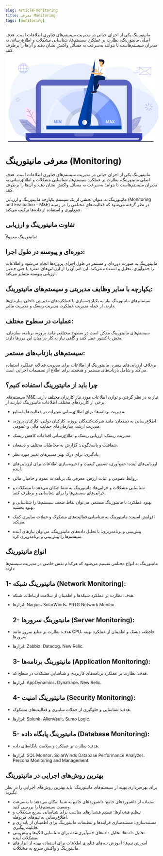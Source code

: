 ```yaml
---
slug: Article-monitoring
title: معرفی Monitoring
tags: [monitoring]
---
```

مانیتورینگ یکی از اجزای حیاتی در مدیریت سیستم‌های فناوری اطلاعات است. هدف اصلی مانیتورینگ، نظارت بر عملکرد سیستم‌ها، شناسایی مشکلات و اطلاع‌رسانی به مدیران سیستم‌هاست تا بتوانند به‌سرعت به مسائل واکنش نشان دهند و آن‌ها را برطرف کنند. 

![New Release Banner](./monitoring.webp)
<!--truncate-->
# معرفی مانیتورینگ (Monitoring)
مانیتورینگ یکی از اجزای حیاتی در مدیریت سیستم‌های فناوری اطلاعات است. هدف اصلی مانیتورینگ، نظارت بر عملکرد سیستم‌ها، شناسایی مشکلات و اطلاع‌رسانی به مدیران سیستم‌هاست تا بتوانند به‌سرعت به مسائل واکنش نشان دهند و آن‌ها را برطرف کنند. 

مانیتورینگ به عنوان بخشی از یک سیستم یکپارچه مانیتورینگ و ارزیابی (Monitoring and Evaluation - M&E) در نظر گرفته می‌شود که فعالیت‌های مختلفی را در زمینه جمع‌آوری و استفاده از داده‌ها ترکیب می‌کند.
## تفاوت مانیتورینگ و ارزیابی
مانیتورینگ معمولاً:
## دوره‌ای و پیوسته در طول اجرا:
 مانیتورینگ به صورت دوره‌ای و مستمر در طول اجرای پروژه‌ها انجام می‌شود و اطلاعات را جمع‌آوری، تحلیل و استفاده می‌کند. این امر آن را از ارزیابی‌های منفرد یا حتی چندین ارزیابی پیوسته متمایز می‌کند.
## یکپارچه با سایر وظایف مدیریتی و سیستم‌های مانیتورینگ: 
سیستم‌های مانیتورینگ نیاز به یکپارچه‌سازی با عملکردهای مدیریتی داخلی سازمان‌ها دارند، از جمله مدیریت عملکرد، مدیریت ریسک و مدیریت مالی.
## عملیات در سطوح مختلف:
 سیستم‌های مانیتورینگ ممکن است در سطوح مختلفی مانند پروژه، برنامه، سازمان، بخش یا کشور عمل کنند و گاهی نیاز به کار در میان این مرزها دارند.
 ##  سیستم‌های بازتاب‌های مستمر:
 برخلاف ارزیابی‌های منفرد، مانیتورینگ از اطلاعات برای مدیریت فعالانه عملکرد استفاده می‌کند و شامل بازتاب‌های مستمر و هدفمند برای اطلاع از تصمیمات اجرایی است.

## چرا باید از مانیتورینگ استفاده کنیم؟

سیستم‌های M&E نیاز به در نظر گرفتن و توازن اطلاعات مورد نیاز کاربران مختلف دارند. برخی از کاربردهای مختلف اطلاعات مانیتورینگ عبارتند از:
  -  مدیریت برنامه‌ها:
   برای اطلاع‌رسانی تغییرات در فعالیت‌ها یا منابع.
 -  اطلاع‌رسانی به ذینفعان:
    مانند شرکت‌کنندگان پروژه، کارکنان دولتی، کارکنان پروژه، مدیریت ارشد، سازمان‌های حمایت مالی و عمومی.
 
- مدیریت ریسک:  ارزیابی ریسک و اطلاع‌رسانی اقدامات کاهش ریسک.

- شفافیت و پاسخگویی: گزارش به مخاطبان مختلف و ذینفعان.

- یادگیری: برای درک بهتر مسیرهای تغییر مورد نظر.

- ارزیابی‌های آینده: جمع‌آوری، تضمین کیفیت و ذخیره‌سازی اطلاعات برای ارزیابی‌های آینده.

- روابط عمومی و اثبات ارزش: معرفی یک برنامه به عموم و حامیان مالی.

- شناسایی مشکلات و خرابی‌ها: مانیتورینگ به شما امکان می‌دهد تا مشکلات و خرابی‌های سیستم‌ها را  برای شناسایی و برطرف کنید.

- بهبود عملکرد: با مانیتورینگ مستمر، می‌توان نقاط ضعف سیستم‌ها را شناسایی و بهبود بخشید.

-  افزایش امنیت: مانیتورینگ به شناسایی فعالیت‌های مشکوک و حملات سایبری کمک می‌کند.

-  پیش‌بینی و برنامه‌ریزی: با تحلیل داده‌های مانیتورینگ، می‌توان نیازهای آینده سیستم‌ها را پیش‌بینی و برنامه‌ریزی کرد.

## انواع مانیتورینگ
مانیتورینگ به انواع مختلفی تقسیم می‌شود که هرکدام نقش خاصی در مدیریت سیستم‌ها دارند:

## 1- مانیتورینگ شبکه (Network Monitoring):
- هدف: نظارت بر عملکرد شبکه‌ها و اطمینان از سلامت ارتباطات شبکه.
- ابزارها: Nagios، SolarWinds، PRTG Network Monitor.

  ## 2- مانیتورینگ سرورها (Server Monitoring):
- هدف: نظارت بر منابع سرور مانند CPU، حافظه، دیسک و اطمینان از عملکرد بهینه سرورها.
- ابزارها: Zabbix، Datadog، New Relic.

  ## 3- مانیتورینگ برنامه‌ها (Application Monitoring):
- هدف: نظارت بر عملکرد برنامه‌های کاربردی و شناسایی مشکلات در سطح کد.
- ابزارها: AppDynamics، Dynatrace، New Relic.

    ## 4- مانیتورینگ امنیت (Security Monitoring):
- هدف: شناسایی و جلوگیری از حملات سایبری و فعالیت‌های مشکوک.
- ابزارها: Splunk، AlienVault، Sumo Logic.

    ## 5- مانیتورینگ پایگاه داده (Database Monitoring):
- هدف: نظارت بر عملکرد و سلامت پایگاه‌های داده.
- ابزارها: SQL Monitor، SolarWinds Database Performance Analyzer، Percona Monitoring and Management.

## بهترین روش‌های اجرایی در مانیتورینگ
برای بهره‌برداری بهینه از سیستم‌های مانیتورینگ، باید بهترین روش‌های اجرایی را در نظر بگیرید:
- استفاده از داشبوردهای جامع: داشبوردهای جامع به شما امکان می‌دهند تا به‌سرعت وضعیت سیستم‌ها را بررسی کنید.
- تنظیم هشدارها: تنظیم هشدارهای مناسب برای شناسایی سریع مشکلات و اطلاع‌رسانی به تیم‌های مربوطه.
- مستندسازی: مستندسازی فرایندها و تنظیمات مانیتورینگ برای اطمینان از پایداری و قابلیت پیگیری.
- تحلیل داده‌ها: تحلیل داده‌های جمع‌آوری‌شده برای شناسایی الگوها و پیش‌بینی مشکلات آینده.
- آموزش تیم‌ها: آموزش تیم‌های فناوری اطلاعات برای استفاده بهینه از ابزارهای مانیتورینگ و واکنش سریع به مشکلات.
